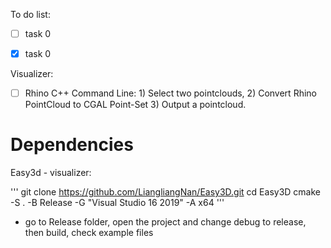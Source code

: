 

To do list:


- [ ] task 0
- [x] task 0


Visualizer:
- [ ] Rhino C++ Command Line: 1) Select two pointclouds, 2) Convert Rhino PointCloud to CGAL Point-Set 3) Output a pointcloud.

# Dependencies

Easy3d - visualizer:

'''
git clone https://github.com/LiangliangNan/Easy3D.git
cd Easy3D
cmake -S . -B Release -G "Visual Studio 16 2019" -A x64
'''

* go to Release folder, open the project and change debug to release, then build, check example files
